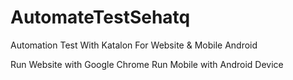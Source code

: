 # AutomateTestSehatq
Automation Test With Katalon For Website & Mobile Android

Run Website with Google Chrome
Run Mobile with Android Device
